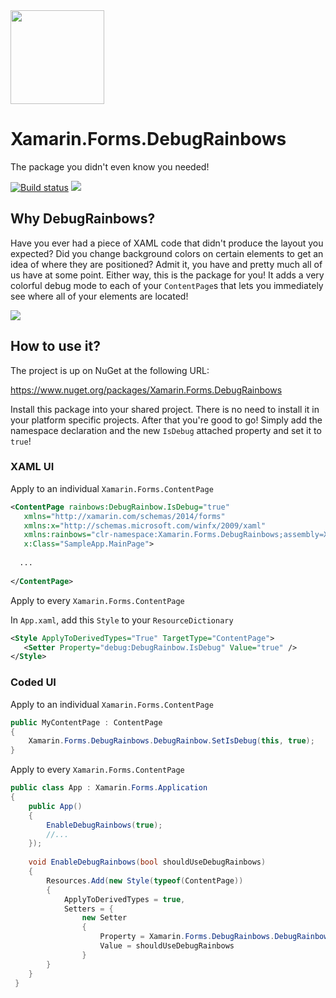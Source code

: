 <img src="https://github.com/sthewissen/Xamarin.Forms.DebugRainbows/blob/master/images/icon.png" width="150px" />

# Xamarin.Forms.DebugRainbows
The package you didn't even know you needed!

[![Build status](https://sthewissen.visualstudio.com/DebugRainbows/_apis/build/status/DebugRainbows-Deployment-CI)]() ![](https://img.shields.io/nuget/vpre/Xamarin.Forms.DebugRainbows.svg)

## Why DebugRainbows?

Have you ever had a piece of XAML code that didn't produce the layout you expected? Did you change background colors on certain elements to get an idea of where they are positioned? Admit it, you have and pretty much all of us have at some point. Either way, this is the package for you! It adds a very colorful debug mode to each of your `ContentPage`s that lets you immediately see where all of your elements are located!

<img src="https://raw.githubusercontent.com/sthewissen/Xamarin.Forms.DebugRainbows/master/images/sample.png" />

## How to use it?

The project is up on NuGet at the following URL:

https://www.nuget.org/packages/Xamarin.Forms.DebugRainbows

Install this package into your shared project. There is no need to install it in your platform specific projects. After that you're good to go! Simply add the namespace declaration and the new `IsDebug` attached property and set it to `true`!

### XAML UI

Apply to an individual `Xamarin.Forms.ContentPage`

```xml
<ContentPage rainbows:DebugRainbow.IsDebug="true" 
   xmlns="http://xamarin.com/schemas/2014/forms" 
   xmlns:x="http://schemas.microsoft.com/winfx/2009/xaml" 
   xmlns:rainbows="clr-namespace:Xamarin.Forms.DebugRainbows;assembly=Xamarin.Forms.DebugRainbows" 
   x:Class="SampleApp.MainPage">
             
  ...
             
</ContentPage>
```

Apply to every `Xamarin.Forms.ContentPage`

In `App.xaml`, add this `Style` to your `ResourceDictionary`

```xml
<Style ApplyToDerivedTypes="True" TargetType="ContentPage">
   <Setter Property="debug:DebugRainbow.IsDebug" Value="true" />
</Style>
```

### Coded UI

Apply to an individual `Xamarin.Forms.ContentPage`

```csharp
public MyContentPage : ContentPage
{
    Xamarin.Forms.DebugRainbows.DebugRainbow.SetIsDebug(this, true);
}
```

Apply to every `Xamarin.Forms.ContentPage`

```csharp
public class App : Xamarin.Forms.Application
{
    public App()
    {
        EnableDebugRainbows(true);
        //...
    });
    
    void EnableDebugRainbows(bool shouldUseDebugRainbows)
    {
        Resources.Add(new Style(typeof(ContentPage))
        {
            ApplyToDerivedTypes = true,
            Setters = {
                new Setter
                {
                    Property = Xamarin.Forms.DebugRainbows.DebugRainbow.IsDebugProperty,
                    Value = shouldUseDebugRainbows
                }
        }
    }
 }
 ```
            


